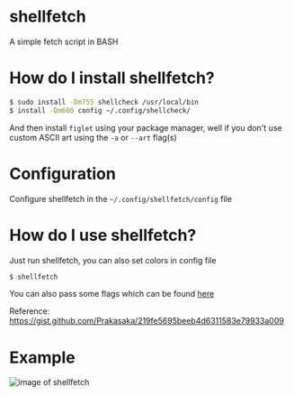 # shellfetch
A simple fetch script in BASH

# How do I install shellfetch?

```sh
$ sudo install -Dm755 shellcheck /usr/local/bin
$ install -Dm600 config ~/.config/shellcheck/
```

And then install `figlet` using your package manager,
well if you don't use custom ASCII art using the `-a` or `--art` flag(s)

# Configuration

Configure shellfetch in the `~/.config/shellfetch/config` file
<!-- TODO: config documentation, how to configure it -->

# How do I use shellfetch?
Just run shellfetch, you can also set colors in config file
```sh
$ shellfetch
```

You can also pass some flags which can be found [here](/shellfetch#L23...L41)

Reference: https://gist.github.com/Prakasaka/219fe5695beeb4d6311583e79933a009

# Example
![image of shellfetch](https://user-images.githubusercontent.com/50289495/153940629-78bee967-d344-4e8a-9830-610b2fae16c8.png)
